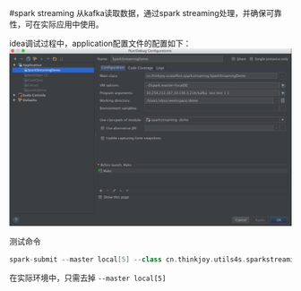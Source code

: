 #spark streaming
从kafka读取数据，通过spark streaming处理，并确保可靠性，可在实际应用中使用。

idea调试过程中，application配置文件的配置如下：
![config](../picture/spark_streaming_config.png)

测试命令

```scala
spark-submit --master local[5] --class cn.thinkjoy.utils4s.sparkstreaming.SparkStreamingDemo sparkstreaming-demo-1.0-SNAPSHOT-jar-with-dependencies.jar 10.254.212.167,10.136.3.214/kafka  test test 1 1
```

在实际环境中，只需去掉 `--master local[5]`